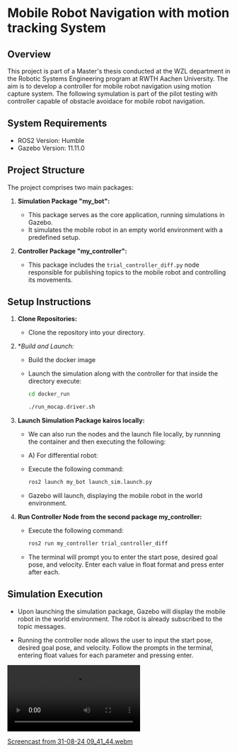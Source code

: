 # Mobile Robot Navigation with motion tracking System

## Overview

This project is part of a Master's thesis conducted at the WZL department in the Robotic Systems Engineering program at RWTH Aachen University. The aim is to develop a controller for mobile robot navigation using motion capture system. The following symulation is part of the pilot testing with controller capable of obstacle avoidace for mobile robot navigation.

## System Requirements

- ROS2 Version: Humble
- Gazebo Version: 11.11.0

## Project Structure

The project comprises two main packages:

1. **Simulation Package "my_bot":**
   - This package serves as the core application, running simulations in Gazebo.
   - It simulates the mobile robot in an empty world environment with a predefined setup.

2. **Controller Package "my_controller":**
   - This package includes the `trial_controller_diff.py` node responsible for publishing topics to the mobile robot and controlling its movements.

## Setup Instructions

1. **Clone Repositories:**

   - Clone the repository into your directory.

3. **Build and Launch:*
   - Build the docker image
   - Launch the simulation along with the controller for that inside the directory execute:
     ```sh
     cd docker_run
     ``` 

     ```sh
     ./run_mocap.driver.sh
     ```
4. **Launch Simulation Package kairos locally:**
   - We can also run the nodes and the launch file locally, by runnning the container and then executing the following:
   - A) For differential robot:
   - Execute the following command:
     ```sh
     ros2 launch my_bot launch_sim.launch.py
     ```


   - Gazebo will launch, displaying the mobile robot in the world environment. 

6. **Run Controller Node from the second package my_controller:**
   - Execute the following command:
     ```sh
     ros2 run my_controller trial_controller_diff
     ```
   - The terminal will prompt you to enter the start pose, desired goal pose, and velocity. Enter each value in float format and press enter after each.

## Simulation Execution

- Upon launching the simulation package, Gazebo will display the mobile robot in the world environment. The robot is already subscribed to the topic messages.

- Running the controller node allows the user to input the start pose, desired goal pose, and velocity. Follow the prompts in the terminal, entering float values for each parameter and pressing enter.



<video src="Screencast%20from%2022-01-24%2017-56-16-2.mp4" controls title="Title"></video>


[Screencast from 31-08-24 09_41_44.webm](https://github.com/user-attachments/assets/35361dce-7986-44d0-8b3d-a966d67b6107)





